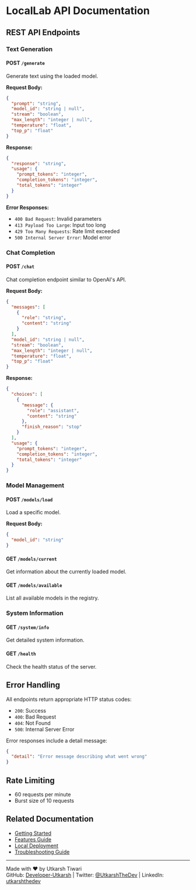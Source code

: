 # LocalLab API Documentation

## REST API Endpoints

### Text Generation

#### POST `/generate`

Generate text using the loaded model.

**Request Body:**
```json
{
  "prompt": "string",
  "model_id": "string | null",
  "stream": "boolean",
  "max_length": "integer | null",
  "temperature": "float",
  "top_p": "float"
}
```

**Response:**
```json
{
  "response": "string",
  "usage": {
    "prompt_tokens": "integer",
    "completion_tokens": "integer",
    "total_tokens": "integer"
  }
}
```

**Error Responses:**
- `400 Bad Request`: Invalid parameters
- `413 Payload Too Large`: Input too long
- `429 Too Many Requests`: Rate limit exceeded
- `500 Internal Server Error`: Model error

### Chat Completion

#### POST `/chat`

Chat completion endpoint similar to OpenAI's API.

**Request Body:**
```json
{
  "messages": [
    {
      "role": "string",
      "content": "string"
    }
  ],
  "model_id": "string | null",
  "stream": "boolean",
  "max_length": "integer | null",
  "temperature": "float",
  "top_p": "float"
}
```

**Response:**
```json
{
  "choices": [
    {
      "message": {
        "role": "assistant",
        "content": "string"
      },
      "finish_reason": "stop"
    }
  ],
  "usage": {
    "prompt_tokens": "integer",
    "completion_tokens": "integer",
    "total_tokens": "integer"
  }
}
```

### Model Management

#### POST `/models/load`
Load a specific model.

**Request Body:**
```json
{
  "model_id": "string"
}
```

#### GET `/models/current`
Get information about the currently loaded model.

#### GET `/models/available`
List all available models in the registry.

### System Information

#### GET `/system/info`
Get detailed system information.

#### GET `/health`
Check the health status of the server.

## Error Handling

All endpoints return appropriate HTTP status codes:
- `200`: Success
- `400`: Bad Request
- `404`: Not Found
- `500`: Internal Server Error

Error responses include a detail message:
```json
{
  "detail": "Error message describing what went wrong"
}
```

## Rate Limiting
- 60 requests per minute
- Burst size of 10 requests

## Related Documentation
- [Getting Started](./getting-started.md)
- [Features Guide](./features/README.md)
- [Local Deployment](./local_deployment.md)
- [Troubleshooting Guide](./TROUBLESHOOTING.md)

---
Made with ❤️ by Utkarsh Tiwari  
GitHub: [Developer-Utkarsh](https://github.com/Developer-Utkarsh) | Twitter: [@UtkarshTheDev](https://twitter.com/UtkarshTheDev) | LinkedIn: [utkarshthedev](https://linkedin.com/in/utkarshthedev)
